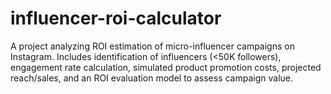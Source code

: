 # influencer-roi-calculator
A project analyzing ROI estimation of micro-influencer campaigns on Instagram. Includes identification of influencers (&lt;50K followers), engagement rate calculation, simulated product promotion costs, projected reach/sales, and an ROI evaluation model to assess campaign value.
